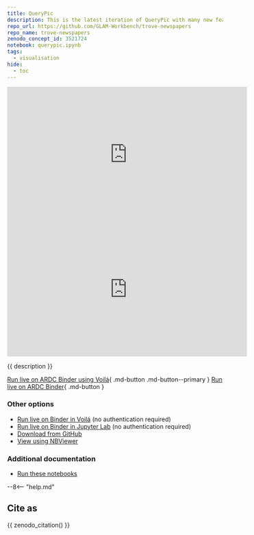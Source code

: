 ```yaml
---
title: QueryPic 
description: This is the latest iteration of QueryPic with many new features. Use it to visualise searches in Trove's newspapers and gazettes, aggregating the number of results by day, month, or year. Simply copy and paste a url from a Trove web search to get started. QueryPic's charts help you explore patterns and trends, and if you find something interesting you can click on a point to view the results in Trove for that time period.
repo_url: https://github.com/GLAM-Workbench/trove-newspapers
repo_name: trove-newspapers
zenodo_concept_id: 3521724
notebook: querypic.ipynb
tags:
  - visualisation
hide:
  - toc
---
```


<iframe width="560" height="315" src="https://www.youtube.com/embed/vdyKNowv9gw" title="YouTube video player" frameborder="0" allow="accelerometer; autoplay; clipboard-write; encrypted-media; gyroscope; picture-in-picture; web-share" allowfullscreen></iframe>

<iframe width="560" height="315" src="https://www.youtube-nocookie.com/embed/J_LgNL2EM4M" title="YouTube video player" frameborder="0" allow="accelerometer; autoplay; clipboard-write; encrypted-media; gyroscope; picture-in-picture; web-share" allowfullscreen></iframe>

{{ description }}

[Run live on ARDC Binder using Voilá](https://binderhub.rc.nectar.org.au/v2/gh/GLAM-Workbench/{{repo_name}}/HEAD?urlpath=voila/render/{{notebook}}){ .md-button .md-button--primary } [Run live on ARDC Binder](https://binderhub.rc.nectar.org.au/v2/gh/GLAM-Workbench/{{repo_name}}/HEAD?urlpath=/lab/tree/{{notebook}}){ .md-button }

### Other options

* [Run live on Binder in Voilá](https://mybinder.org/v2/gh/GLAM-Workbench/{{repo_name}}/HEAD?urlpath=voila/render/{{notebook}}) (no authentication required)
* [Run live on Binder in Jupyter Lab](https://mybinder.org/v2/gh/GLAM-Workbench/{{repo_name}}/HEAD?urlpath=/lab/tree/{{notebook}}) (no authentication required)
* [Download from GitHub](https://github.com/GLAM-Workbench/{{repo_name}}/blob/master/{{notebook}})
* [View using NBViewer](https://nbviewer.jupyter.org/github/GLAM-Workbench/{{repo_name}}/blob/master/{{notebook}})

### Additional documentation

* [Run these notebooks](../#run-these-notebooks)

--8<-- "help.md"

## Cite as

{{ zenodo_citation() }}